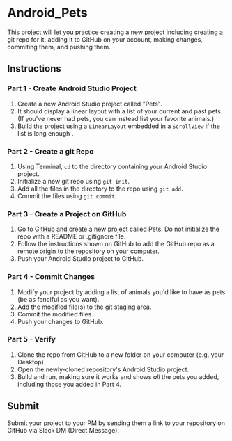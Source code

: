 # Android_Pets

This project will let you practice creating a new project including creating a git repo for it, adding it to GitHub on your account, making changes, commiting them, and pushing them.

## Instructions

### Part 1 - Create Android Studio Project

1. Create a new Android Studio project called "Pets".
2. It should display a linear layout with a list of your current and past pets. (If you've never had pets, you can instead list your favorite animals.)
3. Build the project using a `LinearLayout` embedded in a `ScrollView` if the list is long enough .

### Part 2 - Create a git Repo

1. Using Terminal, `cd` to the directory containing your Android Studio project.
2. Initialize a new git repo using `git init`.
3. Add all the files in the directory to the repo using `git add`.
4. Commit the files using `git commit`.

### Part 3 - Create a Project on GitHub

1. Go to [GitHub](https://www.github.com/) and create a new project called Pets. Do not initialize the repo with a README or .gitignore file.
2. Follow the instructions shown on GitHub to add the GitHub repo as a remote origin to the repository on your computer.
3. Push your Android Studio project to GitHub.

### Part 4 - Commit Changes

1. Modify your project by adding a list of animals you'd like to have as pets (be as fanciful as you want).
2. Add the modified file(s) to the git staging area.
3. Commit the modified files.
4. Push your changes to GitHub.

### Part 5 - Verify

1. Clone the repo from GitHub to a new folder on your computer (e.g. your Desktop)
2. Open the newly-cloned repository's Android Studio project.
3. Build and run, making sure it works and shows _all_ the pets you added, including those you added in Part 4.

## Submit

Submit your project to your PM by sending them a link to your repository on GitHub via Slack DM (Direct Message).

